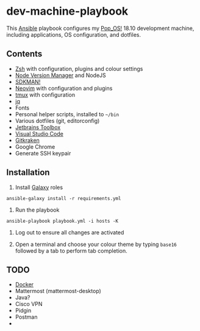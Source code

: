 # dev-machine-playbook

This [Ansible](https://github.com/ansible/ansible) playbook configures my [Pop_OS!](https://system76.com/pop) 18.10 development machine, including applications, OS configuration, and dotfiles.

## Contents

* [Zsh](http://zsh.sourceforge.net) with configuration, plugins and colour settings
* [Node Version Manager](https://github.com/creationix/nvm) and NodeJS
* [SDKMAN!](https://sdkman.io)
* [Neovim](https://neovim.io) with configuration and plugins
* [tmux](https://github.com/tmux/tmux) with configuration
* [jq](https://stedolan.github.io/jq)
* Fonts
* Personal helper scripts, installed to `~/bin`
* Various dotfiles (git, editorconfig)
* [Jetbrains Toolbox](https://www.jetbrains.com/toolbox)
* [Visual Studio Code](https://code.visualstudio.com)
* [Gitkraken](https://www.gitkraken.com)
* Google Chrome
* Generate SSH keypair

## Installation

1. Install [Galaxy](https://galaxy.ansible.com) roles

  ```shell
  ansible-galaxy install -r requirements.yml
  ```

1. Run the playbook

  ```shell
  ansible-playbook playbook.yml -i hosts -K
  ```
1. Log out to ensure all changes are activated

1. Open a terminal and choose your colour theme by typing `base16` followed by a tab to perform tab completion.

## TODO

* [Docker](https://galaxy.ansible.com/geerlingguy/docker)
* Mattermost (mattermost-desktop)
* Java?
* Cisco VPN
* Pidgin
* Postman
* 
